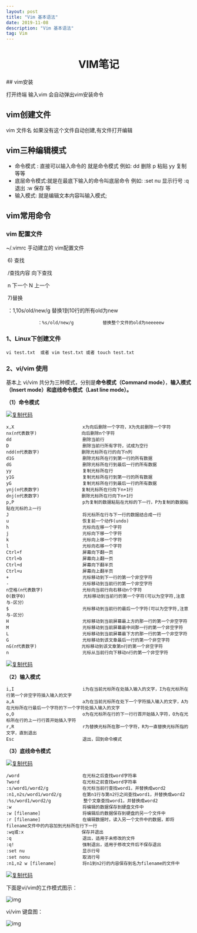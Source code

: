 ```yaml
---
layout: post
title: "Vim 基本语法"
date: 2019-11-08 
description: "Vim 基本语法"
tag: Vim
---   
```



<center><h1>VIM笔记</h1></center>
## vim安装

打开终端 输入vim  会自动弹出vim安装命令

## vim创建文件

vim 文件名  如果没有这个文件自动创建,有文件打开编辑

## vim三种编辑模式

- 命令模式 : 直接可以输入命令的 就是命令模式 例如: dd 删除  p 粘贴  yy 复制 等等
- 底层命令模式:就是在最底下输入的命令叫底层命令 例如:   :set nu 显示行号  :q 退出  :w 保存 等
- 输入模式: 就是编辑文本内容叫输入模式; 

## vim常用命令

### vim 配置文件

~/.vimrc  手动建立的  vim配置文件

​				6) 查找

​				/查找内容 			向下查找

​				n   下一个  	N   上一个

​				7)替换

​	 			：1,10s/old/new/g		 替换1到10行的所有old为new	

 				：%s/old/new/g		    替换整个文件的old为neeeeew



### 1、Linux下创建文件

```
vi test.txt  或者 vim test.txt 或者 touch test.txt
```

### 2、vi/vim 使用

基本上 vi/vim 共分为三种模式，分别是**命令模式（Command mode）**，**输入模式（Insert mode）**和**底线命令模式（Last line mode）。**

**（1）命令模式**

[![复制代码](https://common.cnblogs.com/images/copycode.gif)](javascript:void(0);)

```
x,X                          x为向后删除一个字符，X为先前删除一个字符
nx(n代表数字)                 向后删除n个字符
dd                           删除当前行
D                            删除当前行所有字符，试成为空行
ndd(n代表数字)                删除光标所在行的向下n列
d1G                          删除光标所在行到第一行的所有数据
dG                           删除光标所在行到最后一行的所有数据
yy                           复制光标所在行
y1G                          复制光标所在行到第一行的所有数据
yG                           复制光标所在行到最后一行的所有数据
ynj(n代表数字)                复制光标所在行向下n+1行
dnj(n代表数字)                删除光标所在行向下n+1行
p,P                          p为复制的数据粘贴在光标的下一行，P为复制的数据粘贴在光标的上一行
J                            将光标所在行与下一行的数据结合成一行
u                            恢复前一个动作(undo)
h                            光标向左移一个字符
j                            光标向下移一个字符
k                            光标向上移一个字符
l                            光标向右移一个字符
Ctrl+f                       屏幕向下翻一页
Ctrl+b                       屏幕向上翻一页
Ctrl+d                       屏幕向下翻半页
Ctrl+u                       屏幕向上翻半页
+                            光标移动到下一行的第一个非空字符
-                            光标移动到当前行的第一个非空字符
n空格(n代表数字)               光标向当前行向右移动n个字符
0(数字0)                      光标移动到当前行的第一个字符(可以为空字符,注意与-区分）
$                            光标移动到当前行的最后一个字符(可以为空字符,注意与-区分）
H                            光标移动到当前屏幕最上方的那一行的第一个非空字符
M                            光标移动到当前屏幕最中间那一行的第一个非空字符
L                            光标移动到当前屏幕最下方的那一行的第一个非空字符
G                            光标移动到该文章最后一行的第一个非空字符
nG(n代表数字)                 光标移动到该文章第n行的第一个非空字符
n                            光标从当前行向下移动n行的第一个非空字符
```

[![复制代码](https://common.cnblogs.com/images/copycode.gif)](javascript:void(0);)

**（2）输入模式**

```
i,I                          i为在当前光标所在处插入输入的文字，I为在光标所在行第一个非空字符插入输入的文字
a,A                          a为在当前光标所在处下一个字符插入输入的文字，A为在光标所在行最后一个字符的下一个字符处插入输入的文字
o,O                          o为在光标所在行的下一行行首开始插入字符，O为在光标所在行的上一行行首开始插入字符
r,R                          r为替换光标所在那一个字符，R为一直替换光标所指的文字，直到退出
Esc                          退出，回到命令模式
```

**（3）底线命令模式**

[![复制代码](https://common.cnblogs.com/images/copycode.gif)](javascript:void(0);)

```
/word                        在光标之后查找word字符串
?word                        在光标之前查找word字符串
:s/word1/word2/g             在光标当前行查找word1，并替换成word2
:n1,n2s/word1/word2/g  　　　 在第n1行与第n2行之间查找word1，并替换成word2
:%s/word1/word2/g        　　 整个文章查找word1，并替换成word2
:w                           将编辑的数据保存到硬盘文件中
:w [filename]                将编辑后的数据保存到硬盘的另一个文件中
:r [filename]                在编辑数据时，读入另一个文件中的数据，即将filename文件中的内容加到光标所在行下一行
:wq或:x                      保存并退出
:q                           退出，适用于未修改的文件
:q!                          强制退出，适用于修改文件后不保存退出
:set nu                      显示行号
:set nonu                    取消行号
:n1,n2 w [filename]          将n1到n2行的内容保存到名为filename的文件中
```

[![复制代码](https://common.cnblogs.com/images/copycode.gif)](javascript:void(0);)

下面是vi/vim的工作模式图示：

![img](https://img2018.cnblogs.com/blog/1244179/201901/1244179-20190103140320523-358679696.png)

vi/vim 键盘图：

![img](https://img2018.cnblogs.com/blog/1244179/201901/1244179-20190103140509674-1602824152.gif)



​							

​							
